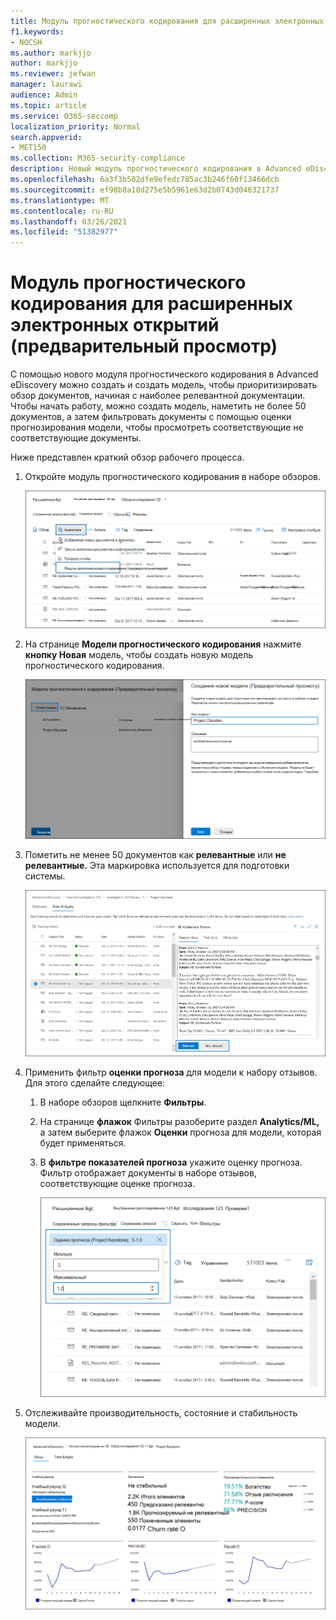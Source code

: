 ```yaml
---
title: Модуль прогностического кодирования для расширенных электронных открытий (предварительный просмотр)
f1.keywords:
- NOCSH
ms.author: markjjo
author: markjjo
ms.reviewer: jefwan
manager: laurawi
audience: Admin
ms.topic: article
ms.service: O365-seccomp
localization_priority: Normal
search.appverid:
- MET150
ms.collection: M365-security-compliance
description: Новый модуль прогностического кодирования в Advanced eDiscovery использует машинное обучение для анализа документов в наборе обзоров для прогнозирования документов, которые имеют отношение к вашему делу или расследованию.
ms.openlocfilehash: 6a3f3b502dfe9efedc785ac3b246f60f13466dcb
ms.sourcegitcommit: ef98b8a18d275e5b5961e63d2b0743d046321737
ms.translationtype: MT
ms.contentlocale: ru-RU
ms.lasthandoff: 03/26/2021
ms.locfileid: "51382977"
---
```

# <a name="predictive-coding-module-for-advanced-ediscovery-preview"></a>Модуль прогностического кодирования для расширенных электронных открытий (предварительный просмотр)

С помощью нового модуля прогностического кодирования в Advanced eDiscovery можно создать и создать модель, чтобы приоритизировать обзор документов, начиная с наиболее релевантной документации. Чтобы начать работу, можно создать модель, наметить не более 50 документов, а затем фильтровать документы с помощью оценки прогнозирования модели, чтобы просмотреть соответствующие не соответствующие документы.

Ниже представлен краткий обзор рабочего процесса.

1. Откройте модуль прогностического кодирования в наборе обзоров.

   ![Щелкните список Анализ выпаданий в обзоре, чтобы перейти к модульу прогнозирования кодирования](..\media\PredictiveCoding1.png)

2. На странице **Модели прогностического кодирования** нажмите **кнопку Новая** модель, чтобы создать новую модель прогностического кодирования.

   ![Создание новой модели](..\media\PredictiveCoding2.png)

3. Пометить не менее 50 документов как **релевантные** или **не релевантные.** Эта маркировка используется для подготовки системы.

   ![Метка документов как релевантные или не соответствующие для подготовки системы](..\media\PredictiveCoding3.png)

4. Применить фильтр **оценки прогноза** для модели к набору отзывов. Для этого сделайте следующее:

   1. В наборе обзоров щелкните **Фильтры**.
   2. На странице **флажок** Фильтры разоберите раздел **Analytics/ML,** а затем выберите флажок **Оценки** прогноза для модели, которая будет применяться.
   3. В **фильтре показателей прогноза** укажите оценку прогноза. Фильтр отображает документы в наборе отзывов, соответствующие оценке прогноза.

      ![Укажите оценку прогнозирования для фильтрации документов](..\media\PredictiveCoding4.png)

5. Отслеживайте производительность, состояние и стабильность модели.

   ![Мониторинг производительности, состояния и стабильности модели](..\media\PredictiveCoding5.png)
